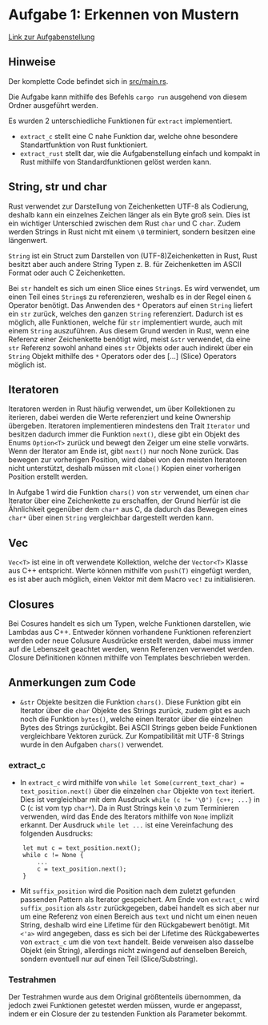 # Aufgabe 1: Erkennen von Mustern

[Link zur Aufgabenstellung](https://sulzmann.github.io/SoftwareProjekt/schein.html#(3))

## Hinweise
Der komplette Code befindet sich in [src/main.rs](src/main.rs).

Die Aufgabe kann mithilfe des Befehls `cargo run` ausgehend von diesem Ordner ausgeführt werden.

Es wurden 2 unterschiedliche Funktionen für `extract` implementiert.
- `extract_c` stellt eine C nahe Funktion dar, welche ohne besondere Standartfunktion von Rust funktioniert.
- `extract_rust` stellt dar, wie die Aufgabenstellung einfach und kompakt in Rust mithilfe von Standardfunktionen gelöst werden kann.

## String, str und char
Rust verwendet zur Darstellung von Zeichenketten UTF-8 als Codierung, deshalb kann ein einzelnes Zeichen länger als ein Byte groß sein. Dies ist ein wichtiger Unterschied zwischen dem Rust `char` und C `char`. Zudem werden Strings in Rust nicht mit einem `\0` terminiert, sondern besitzen eine längenwert. 

`String` ist ein Struct zum Darstellen von (UTF-8)Zeichenketten in Rust, Rust besitzt aber auch andere String Typen z. B. für Zeichenketten im ASCII Format oder auch C Zeichenketten. 

Bei `str` handelt es sich um einen Slice eines `String`s. Es wird verwendet, um einen Teil eines `String`s zu referenzieren, weshalb es in der Regel einen `&` Operator benötigt. Das Anwenden des `*` Operators auf einen `String` liefert ein `str` zurück, welches den ganzen `String` referenziert. Dadurch ist es möglich, alle Funktionen, welche für `str` implementiert wurde, auch mit einem `String` auszuführen. Aus diesem Grund werden in Rust, wenn eine Referenz einer Zeichenkette benötigt wird, meist `&str` verwendet, da eine `str` Referenz sowohl anhand eines `str` Objekts oder auch indirekt über ein `String` Objekt mithilfe des `*` Operators oder des [...] (Slice) Operators möglich ist.

## Iteratoren
Iteratoren werden in Rust häufig verwendet, um über Kollektionen zu iterieren, dabei werden die Werte referenziert und keine Ownership übergeben. Iteratoren implementieren mindestens den Trait `Iterator` und besitzen dadurch immer die Funktion `next()`, diese gibt ein Objekt des Enums `Option<T>` zurück und bewegt den Zeiger um eine stelle vorwärts. Wenn der Iterator am Ende ist, gibt `next()` nur noch None zurück. Das bewegen zur vorherigen Position, wird dabei von den meisten Iteratoren nicht unterstützt, deshalb müssen mit `clone()` Kopien einer vorherigen Position erstellt werden.  

In Aufgabe 1 wird die Funktion `chars()` von `str` verwendet, um einen `char` Iterator über eine Zeichenkette zu erschaffen, der Grund hierfür ist die Ähnlichkeit gegenüber dem `char*` aus C, da dadurch das Bewegen eines `char*` über einen `String` vergleichbar dargestellt werden kann.

## Vec
`Vec<T>` ist eine in oft verwendete Kollektion, welche der `Vector<T>` Klasse aus C++ entspricht. Werte können mithilfe von `push(T)` eingefügt werden, es ist aber auch möglich, einen Vektor mit dem Macro `vec!` zu initialisieren.

## Closures
Bei Cosures handelt es sich um Typen, welche Funktionen darstellen, wie Lambdas aus C++. Entweder können vorhandene Funktionen referenziert werden oder neue Colusure Ausdrücke erstellt werden, dabei muss immer auf die Lebenszeit geachtet werden, wenn Referenzen verwendet werden. Closure Definitionen können mithilfe von Templates beschrieben werden.


## Anmerkungen zum Code
- `&str` Objekte besitzen die Funktion `chars()`. Diese Funktion gibt ein Iterator über die `char` Objekte des Strings zurück, zudem gibt es auch noch die Funktion `bytes()`, welche einen Iterator über die einzelnen Bytes des Strings zurückgibt. Bei ASCII Strings geben beide Funktionen vergleichbare Vektoren zurück. Zur Kompatibilität mit UTF-8 Strings wurde in den Aufgaben `chars()` verwendet.
### extract_c 
- In `extract_c` wird mithilfe von `while let Some(current_text_char) = text_position.next()` über die einzelnen `char` Objekte von `text` iteriert. Dies ist vergleichbar mit dem Ausdruck `while (c != '\0') {c++; ...}` in C (`c` ist vom typ `char*`). Da in Rust Strings kein `\0` zum Terminieren verwenden, wird das Ende des Iterators mithilfe von `None` implizit erkannt. Der Ausdruck `while let ...` ist eine Vereinfachung des folgenden Ausdrucks:
```
    let mut c = text_position.next();
    while c != None { 
        ...
        c = text_position.next();
    }
```
- Mit `suffix_position` wird die Position nach dem zuletzt gefunden passenden Pattern als Iterator gespeichert. Am Ende von `extract_c` wird `suffix_position` als `&str` zurückgegeben, dabei handelt es sich aber nur um eine Referenz von einen Bereich aus `text` und nicht um einen neuen String, 
deshalb wird eine Lifetime für den Rückgabewert benötigt.
Mit `<'a>` wird angegeben, dass es sich bei der Lifetime des Rückgabewertes von `extract_c` um die von `text` handelt. Beide verweisen also dasselbe Objekt (ein String), allerdings nicht zwingend auf denselben Bereich, sondern eventuell nur auf einen Teil (Slice/Substring).

### Testrahmen
Der Testrahmen wurde aus dem Original größtenteils übernommen, da jedoch zwei Funktionen getestet werden müssen, wurde er angepasst, indem er ein Closure der zu testenden Funktion als Parameter bekommt.

